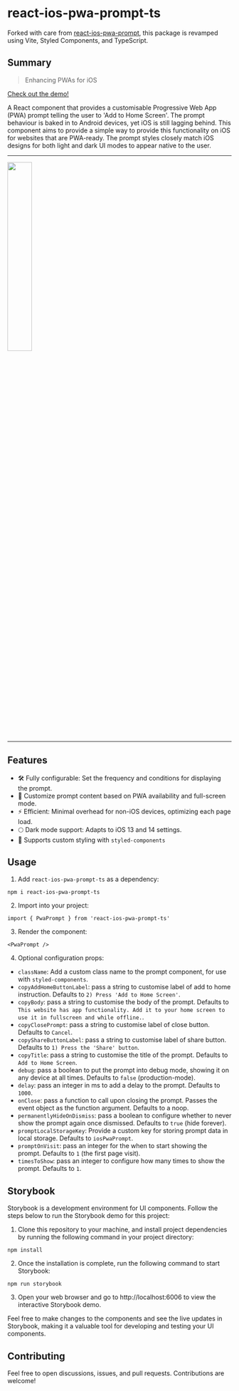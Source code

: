 # react-ios-pwa-prompt-ts

Forked with care from [react-ios-pwa-prompt](https://github.com/chrisdancee/react-ios-pwa-prompt), this package is revamped using Vite, Styled Components, and TypeScript.

## Summary

> Enhancing PWAs for iOS

[Check out the demo!](https://react-ios-pwa-prompt.vercel.app//)

A React component that provides a customisable Progressive Web App (PWA) prompt telling the user to 'Add to Home Screen'. The prompt behaviour is baked in to Android devices, yet iOS is still lagging behind. This component aims to provide a simple way to provide this functionality on iOS for websites that are PWA-ready. The prompt styles closely match iOS designs for both light and dark UI modes to appear native to the user.

<hr>

<img src="https://user-images.githubusercontent.com/11626619/65389000-18352d00-dd49-11e9-82c8-6fac25a494c8.gif" width="33%">

<hr>

## Features

- 🛠 Fully configurable: Set the frequency and conditions for displaying the prompt.
- 📃 Customize prompt content based on PWA availability and full-screen mode.
- ⚡️ Efficient: Minimal overhead for non-iOS devices, optimizing each page load.
- 🌕 Dark mode support: Adapts to iOS 13 and 14 settings.
- 🎨 Supports custom styling with `styled-components`

## Usage

1. Add `react-ios-pwa-prompt-ts` as a dependency:

```
npm i react-ios-pwa-prompt-ts
```

2. Import into your project:

```
import { PwaPrompt } from 'react-ios-pwa-prompt-ts'
```

3. Render the component:

```
<PwaPrompt />
```

4. Optional configuration props:

- `className`: Add a custom class name to the prompt component, for use with `styled-components`.
- `copyAddHomeButtonLabel`: pass a string to customise label of add to home instruction. Defaults to `2) Press 'Add to Home Screen'`.
- `copyBody`: pass a string to customise the body of the prompt. Defaults to `This website has app functionality. Add it to your home screen to use it in fullscreen and while offline.`.
- `copyClosePrompt`: pass a string to customise label of close button. Defaults to `Cancel`.
- `copyShareButtonLabel`: pass a string to customise label of share button. Defaults to `1) Press the 'Share' button`.
- `copyTitle`: pass a string to customise the title of the prompt. Defaults to `Add to Home Screen`.
- `debug`: pass a boolean to put the prompt into debug mode, showing it on any device at all times. Defaults to `false` (production-mode).
- `delay`: pass an integer in ms to add a delay to the prompt. Defaults to `1000`.
- `onClose`: pass a function to call upon closing the prompt. Passes the event object as the function argument. Defaults to a noop.
- `permanentlyHideOnDismiss`: pass a boolean to configure whether to never show the prompt again once dismissed. Defaults to `true` (hide forever).
- `promptLocalStorageKey`: Provide a custom key for storing prompt data in local storage. Defaults to `iosPwaPrompt`.
- `promptOnVisit`: pass an integer for the when to start showing the prompt. Defaults to `1` (the first page visit).
- `timesToShow`: pass an integer to configure how many times to show the prompt. Defaults to `1`.

## Storybook

Storybook is a development environment for UI components. Follow the steps below to run the Storybook demo for this project:

1. Clone this repository to your machine, and install project dependencies by running the following command in your project directory:

```
npm install
```

2. Once the installation is complete, run the following command to start Storybook:

```
npm run storybook
```

3. Open your web browser and go to http://localhost:6006 to view the interactive Storybook demo.

Feel free to make changes to the components and see the live updates in Storybook, making it a valuable tool for developing and testing your UI components.

## Contributing

Feel free to open discussions, issues, and pull requests. Contributions are welcome!
